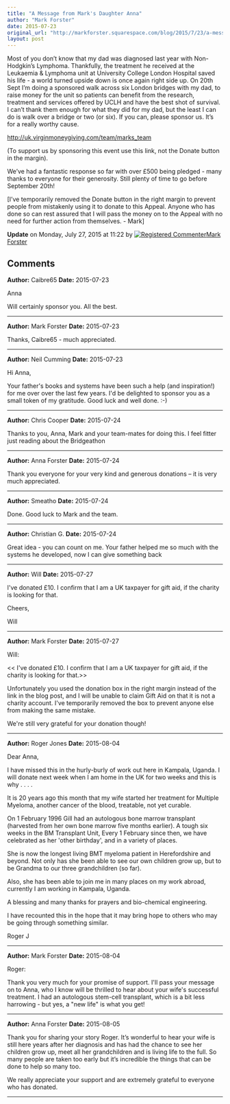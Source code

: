```yaml
---
title: "A Message from Mark's Daughter Anna"
author: "Mark Forster"
date: 2015-07-23
original_url: "http://markforster.squarespace.com/blog/2015/7/23/a-message-from-marks-daughter-anna.html"
layout: post
---
```


Most of you don’t know that my dad was diagnosed last year with Non-Hodgkin’s  Lymphoma. Thankfully, the treatment he received at the Leukaemia &  Lymphoma unit at University College London Hospital saved his life - a  world turned upside down is once again right side up. On 20th Sept I’m  doing a sponsored walk across six London bridges with my dad, to raise  money for the unit so patients can benefit from the research, treatment  and services offered by UCLH and have the best shot of survival. I can’t  thank them enough for what they did for my dad, but the least I can do  is walk over a bridge or two (or six). If you can, please sponsor us.  It’s for a really worthy cause.

http://uk.virginmoneygiving.com/team/marks_team

(To support us by sponsoring this event use this link, not the Donate button in the margin).

We’ve had a fantastic response so far with over £500 being pledged - many thanks to everyone for their generosity. Still plenty of time to go before September 20th!

[I’ve temporarily removed the Donate button in the right margin to prevent people from mistakenly using it to donate to this Appeal. Anyone who has done so can rest assured that I will pass the money on to the Appeal with no need for further action from themselves. - Mark]

**Update** on Monday, July 27, 2015 at 11:22 by
[![Registered Commenter](/universal/images/transparent.png "Registered Commenter")Mark Forster](/member/markforster "Registered Commenter")

## Comments

**Author:** Caibre65
**Date:** 2015-07-23

Anna  
  
Will certainly sponsor you. All the best.

---

**Author:** Mark Forster
**Date:** 2015-07-23

Thanks, Caibre65 - much appreciated.

---

**Author:** Neil Cumming
**Date:** 2015-07-23

Hi Anna,  
  
Your father's books and systems have been such a help (and inspiration!) for me over over the last few years. I'd be delighted to sponsor you as a small token of my gratitude. Good luck and well done. :-)

---

**Author:** Chris Cooper
**Date:** 2015-07-24

Thanks to you, Anna, Mark and your team-mates for doing this. I feel fitter just reading about the Bridgeathon

---

**Author:** Anna Forster
**Date:** 2015-07-24

Thank you everyone for your very kind and generous donations – it is very much appreciated.

---

**Author:** Smeatho
**Date:** 2015-07-24

Done. Good luck to Mark and the team.

---

**Author:** Christian G.
**Date:** 2015-07-24

Great idea - you can count on me. Your father helped me so much with the systems he developed, now I can give something back

---

**Author:** Will
**Date:** 2015-07-27

I've donated £10. I confirm that I am a UK taxpayer for gift aid, if the charity is looking for that.  
  
Cheers,  
  
Will

---

**Author:** Mark Forster
**Date:** 2015-07-27

Will:  
  
<< I've donated £10. I confirm that I am a UK taxpayer for gift aid, if the charity is looking for that.>>  
  
Unfortunately you used the donation box in the right margin instead of the link in the blog post, and I will be unable to claim Gift Aid on that it is not a charity account. I've temporarily removed the box to prevent anyone else from making the same mistake.  
  
We're still very grateful for your donation though!

---

**Author:** Roger Jones
**Date:** 2015-08-04

Dear Anna,  
  
I have missed this in the hurly-burly of work out here in Kampala, Uganda. I will donate next week when I am home in the UK for two weeks and this is why . . . .   
  
It is 20 years ago this month that my wife started her treatment for Multiple Myeloma, another cancer of the blood, treatable, not yet curable.  
  
On 1 February 1996 Gill had an autologous bone marrow transplant (harvested from her own bone marrow five months earlier). A tough six weeks in the BM Transplant Unit, Every 1 February since then, we have celebrated as her 'other birthday', and in a variety of places.  
  
She is now the longest living BMT myeloma patient in Herefordshire and beyond. Not only has she been able to see our own children grow up, but to be Grandma to our three grandchildren (so far).  
  
Also, she has been able to join me in many places on my work abroad, currently I am working in Kampala, Uganda.  
  
A blessing and many thanks for prayers and bio-chemical engineering.  
  
I have recounted this in the hope that it may bring hope to others who may be going through something similar.  
  
Roger J

---

**Author:** Mark Forster
**Date:** 2015-08-04

Roger:  
  
Thank you very much for your promise of support. I'll pass your message on to Anna, who I know will be thrilled to hear about your wife's successful treatment. I had an autologous stem-cell transplant, which is a bit less harrowing - but yes, a "new life" is what you get!

---

**Author:** Anna Forster
**Date:** 2015-08-05

Thank you for sharing your story Roger. It’s wonderful to hear your wife is still here years after her diagnosis and has had the chance to see her children grow up, meet all her grandchildren and is living life to the full. So many people are taken too early but it’s incredible the things that can be done to help so many too.   
  
We really appreciate your support and are extremely grateful to everyone who has donated.

---

